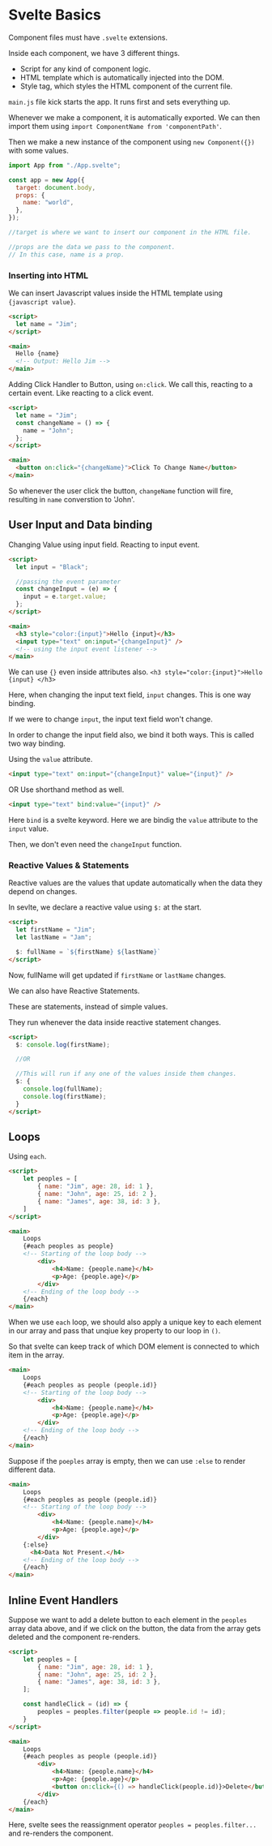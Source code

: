 # Svelte Basics

Component files must have `.svelte` extensions.

Inside each component, we have 3 different things.

- Script for any kind of component logic.
- HTML template which is automatically injected into the DOM.
- Style tag, which styles the HTML component of the current file.

`main.js` file kick starts the app. It runs first and sets everything up.

Whenever we make a component, it is automatically exported. We can then import them using `import ComponentName from 'componentPath'`.

Then we make a new instance of the component using `new Component({})` with some values.

```js
import App from "./App.svelte";

const app = new App({
  target: document.body,
  props: {
    name: "world",
  },
});

//target is where we want to insert our component in the HTML file.

//props are the data we pass to the component.
// In this case, name is a prop.
```

### Inserting into HTML

We can insert Javascript values inside the HTML template using `{javascript value}`.

```html
<script>
  let name = "Jim";
</script>

<main>
  Hello {name}
  <!-- Output: Hello Jim -->
</main>
```

Adding Click Handler to Button, using `on:click`.
We call this, reacting to a certain event.
Like reacting to a click event.

```html
<script>
  let name = "Jim";
  const changeName = () => {
    name = "John";
  };
</script>

<main>
  <button on:click="{changeName}">Click To Change Name</button>
</main>
```

So whenever the user click the button, `changeName` function will fire, resulting in `name` converstion to 'John'.

## User Input and Data binding

Changing Value using input field.
Reacting to input event.

```html
<script>
  let input = "Black";

  //passing the event parameter
  const changeInput = (e) => {
    input = e.target.value;
  };
</script>

<main>
  <h3 style="color:{input}">Hello {input}</h3>
  <input type="text" on:input="{changeInput}" />
  <!-- using the input event listener -->
</main>
```

We can use `{}` even inside attributes also.
`<h3 style="color:{input}">Hello {input} </h3>`

Here, when changing the input text field, `input` changes. This is one way binding.

If we were to change `input`, the input text field won't change.

In order to change the input field also, we bind it both ways.
This is called two way binding.

Using the `value` attribute.

```html
<input type="text" on:input="{changeInput}" value="{input}" />
```

OR Use shorthand method as well.

```html
<input type="text" bind:value="{input}" />
```

Here `bind` is a svelte keyword. Here we are bindig the `value` attribute to the `input` value.

Then, we don't even need the `changeInput` function.

### Reactive Values & Statements

Reactive values are the values that update automatically when the data they depend on changes.

In sevlte, we declare a reactive value using `$:` at the start.

```HTML
<script>
  let firstName = "Jim";
  let lastName = "Jam";

  $: fullName = `${firstName} ${lastName}`
</script>
```

Now, fullName will get updated if `firstName` or `lastName` changes.

We can also have Reactive Statements.

These are statements, instead of simple values.

They run whenever the data inside reactive statement changes.

```HTML
<script>
  $: console.log(firstName);

  //OR

  //This will run if any one of the values inside them changes.
  $: {
    console.log(fullName);
    console.log(firstName);
  }
</script>
```

## Loops

Using `each`.

```HTML
<script>
    let peoples = [
        { name: "Jim", age: 28, id: 1 },
        { name: "John", age: 25, id: 2 },
        { name: "James", age: 38, id: 3 },
    ]
</script>

<main>
    Loops
    {#each peoples as people}
    <!-- Starting of the loop body -->
        <div>
            <h4>Name: {people.name}</h4>
            <p>Age: {people.age}</p>
        </div>
    <!-- Ending of the loop body -->
    {/each}
</main>
```

When we use `each` loop, we should also apply a unique key to each element in our array and pass that unqiue key property to our loop in `()`.

So that svelte can keep track of which DOM element is connected to which item in the array.

```HTML
<main>
    Loops
    {#each peoples as people (people.id)}
    <!-- Starting of the loop body -->
        <div>
            <h4>Name: {people.name}</h4>
            <p>Age: {people.age}</p>
        </div>
    <!-- Ending of the loop body -->
    {/each}
</main>
```

Suppose if the `poeples` array is empty, then we can use `:else` to render different data.

```HTML
<main>
    Loops
    {#each peoples as people (people.id)}
    <!-- Starting of the loop body -->
        <div>
            <h4>Name: {people.name}</h4>
            <p>Age: {people.age}</p>
        </div>
    {:else}
      <h4>Data Not Present.</h4>
    <!-- Ending of the loop body -->
    {/each}
</main>
```

## Inline Event Handlers

Suppose we want to add a delete button to each element in the `peoples` array data above, and if we click on the button, the data from the array gets deleted and the component re-renders.

```HTML
<script>
    let peoples = [
        { name: "Jim", age: 28, id: 1 },
        { name: "John", age: 25, id: 2 },
        { name: "James", age: 38, id: 3 },
    ];

    const handleClick = (id) => {
        peoples = peoples.filter(people => people.id != id);
    }
</script>

<main>
    Loops
    {#each peoples as people (people.id)}
        <div>
            <h4>Name: {people.name}</h4>
            <p>Age: {people.age}</p>
            <button on:click={() => handleClick(people.id)}>Delete</button>
        </div>
    {/each}
</main>
```

Here, svelte sees the reassignment operator `peoples = peoples.filter...` and re-renders the component.
